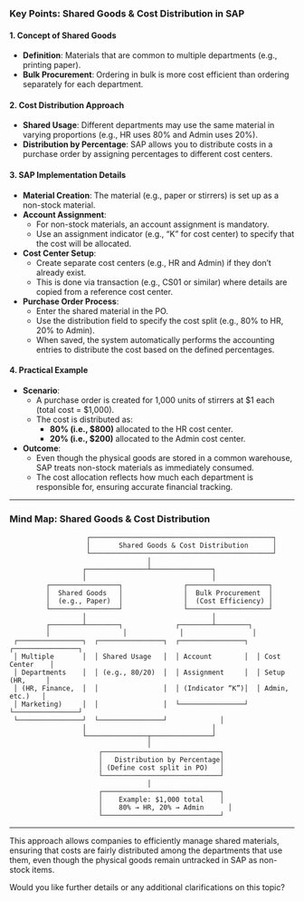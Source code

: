 ### **Key Points: Shared Goods & Cost Distribution in SAP**

#### **1. Concept of Shared Goods**
- **Definition**: Materials that are common to multiple departments (e.g., printing paper).
- **Bulk Procurement**: Ordering in bulk is more cost efficient than ordering separately for each department.

#### **2. Cost Distribution Approach**
- **Shared Usage**: Different departments may use the same material in varying proportions (e.g., HR uses 80% and Admin uses 20%).
- **Distribution by Percentage**: SAP allows you to distribute costs in a purchase order by assigning percentages to different cost centers.

#### **3. SAP Implementation Details**
- **Material Creation**: The material (e.g., paper or stirrers) is set up as a non-stock material.
- **Account Assignment**:
  - For non-stock materials, an account assignment is mandatory.
  - Use an assignment indicator (e.g., “K” for cost center) to specify that the cost will be allocated.
- **Cost Center Setup**:
  - Create separate cost centers (e.g., HR and Admin) if they don’t already exist.
  - This is done via transaction (e.g., CS01 or similar) where details are copied from a reference cost center.
- **Purchase Order Process**:
  - Enter the shared material in the PO.
  - Use the distribution field to specify the cost split (e.g., 80% to HR, 20% to Admin).
  - When saved, the system automatically performs the accounting entries to distribute the cost based on the defined percentages.

#### **4. Practical Example**
- **Scenario**:
  - A purchase order is created for 1,000 units of stirrers at $1 each (total cost = $1,000).
  - The cost is distributed as:
    - **80% (i.e., $800)** allocated to the HR cost center.
    - **20% (i.e., $200)** allocated to the Admin cost center.
- **Outcome**:
  - Even though the physical goods are stored in a common warehouse, SAP treats non-stock materials as immediately consumed.
  - The cost allocation reflects how much each department is responsible for, ensuring accurate financial tracking.

---

### **Mind Map: Shared Goods & Cost Distribution**

```plaintext
                   ┌─────────────────────────────────────────────┐
                   │       Shared Goods & Cost Distribution      │
                   └─────────────────────────────────────────────┘
                                  │
                  ┌───────────────┴───────────────┐
                  │                               │
         ┌─────────────────┐               ┌────────────────────┐
         │  Shared Goods   │               │  Bulk Procurement  │
         │  (e.g., Paper)  │               │  (Cost Efficiency) │
         └─────────────────┘               └────────────────────┘
                  │                               │
         ┌────────┴────────┐             ┌────────┴────────┐
         │                  │             │                 │
 ┌────────────────┐  ┌────────────────┐  ┌────────────────┐  ┌────────────────┐
 │ Multiple       │  │ Shared Usage   │  │ Account        │  │ Cost Center    │
 │ Departments    │  │ (e.g., 80/20)  │  │ Assignment     │  │ Setup (HR,     │
 │ (HR, Finance,  │  │                │  │ (Indicator “K”)│  │ Admin, etc.)   │
 │ Marketing)     │  │                │  └────────────────┘  └────────────────┘
 └────────────────┘  └────────────────┘             │
                  │                               │
                  └───────────────┬───────────────┘
                                  │
                      ┌─────────────────────────────┐
                      │   Distribution by Percentage│
                      │ (Define cost split in PO)   │
                      └─────────────────────────────┘
                                  │
                      ┌─────────────────────────────┐
                      │    Example: $1,000 total    │
                      │    80% → HR, 20% → Admin      │
                      └─────────────────────────────┘
```

---

This approach allows companies to efficiently manage shared materials, ensuring that costs are fairly distributed among the departments that use them, even though the physical goods remain untracked in SAP as non-stock items. 

Would you like further details or any additional clarifications on this topic?